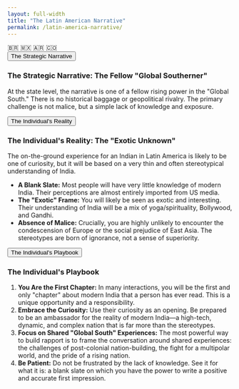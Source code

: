 ```yaml
---
layout: full-width
title: "The Latin American Narrative"
permalink: /latin-america-narrative/
---
```


<div class="flag-container">
  <span title="Brazil" role="img" aria-label="Brazil Flag">🇧🇷</span>
  <span title="Mexico" role="img" aria-label="Mexico Flag">🇲🇽</span>
  <span title="Argentina" role="img" aria-label="Argentina Flag">🇦🇷</span>
  <span title="Colombia" role="img" aria-label="Colombia Flag">🇨🇴</span>
</div>

<div class="accordion">
      <div class="accordion-item">
        <button class="accordion-header">The Strategic Narrative</button>
        <div class="accordion-content">
          <h3>The Strategic Narrative: The Fellow "Global Southerner"</h3>
          <p>At the state level, the narrative is one of a fellow rising power in the "Global South." There is no historical baggage or geopolitical rivalry. The primary challenge is not malice, but a simple lack of knowledge and exposure.</p>
        </div>
      </div>
      <div class="accordion-item">
        <button class="accordion-header">The Individual's Reality</button>
        <div class="accordion-content">
          <h3>The Individual's Reality: The "Exotic Unknown"</h3>
          <p>The on-the-ground experience for an Indian in Latin America is likely to be one of curiosity, but it will be based on a very thin and often stereotypical understanding of India.</p>
          <ul>
            <li><strong>A Blank Slate:</strong> Most people will have very little knowledge of modern India. Their perceptions are almost entirely imported from US media.</li>
            <li><strong>The "Exotic" Frame:</strong> You will likely be seen as exotic and interesting. Their understanding of India will be a mix of yoga/spirituality, Bollywood, and Gandhi.</li>
            <li><strong>Absence of Malice:</strong> Crucially, you are highly unlikely to encounter the condescension of Europe or the social prejudice of East Asia. The stereotypes are born of ignorance, not a sense of superiority.</li>
          </ul>
        </div>
      </div>
      <div class="accordion-item">
        <button class="accordion-header">The Individual's Playbook</button>
        <div class="accordion-content">
          <h3>The Individual's Playbook</h3>
          <ol>
            <li><strong>You Are the First Chapter:</strong> In many interactions, you will be the first and only "chapter" about modern India that a person has ever read. This is a unique opportunity and a responsibility.</li>
            <li><strong>Embrace the Curiosity:</strong> Use their curiosity as an opening. Be prepared to be an ambassador for the reality of modern India—a high-tech, dynamic, and complex nation that is far more than the stereotypes.</li>
            <li><strong>Focus on Shared "Global South" Experiences:</strong> The most powerful way to build rapport is to frame the conversation around shared experiences: the challenges of post-colonial nation-building, the fight for a multipolar world, and the pride of a rising nation.</li>
            <li><strong>Be Patient:</strong> Do not be frustrated by the lack of knowledge. See it for what it is: a blank slate on which you have the power to write a positive and accurate first impression.</li>
          </ol>
        </div>
      </div>
    </div>

<script>
  const links = document.querySelectorAll('.master-link');
  const contents = document.querySelectorAll('.detail-content');

  links.forEach(link => {
    link.addEventListener('click', function(e) {
      e.preventDefault();
      const targetId = this.getAttribute('href').substring(1);

      links.forEach(l => l.classList.remove('active'));
      this.classList.add('active');

      contents.forEach(content => {
        if (content.id === targetId) {
          content.style.display = 'block';
        } else {
          content.style.display = 'none';
        }
      });
    });
  });
</script>
